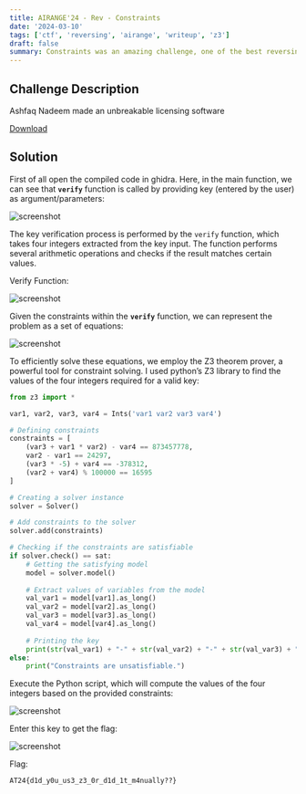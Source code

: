 ```yaml
---
title: AIRANGE'24 - Rev - Constraints
date: '2024-03-10'
tags: ['ctf', 'reversing', 'airange', 'writeup', 'z3']
draft: false
summary: Constraints was an amazing challenge, one of the best reversing challenges that I've played so far.
---
```


## Challenge Description

Ashfaq Nadeem made an unbreakable licensing software


[Download](https://airange.online/files/11bdbd4c109d4e02adbea36c9e7a359f/constraints?token=eyJ1c2VyX2lkIjo3MSwidGVhbV9pZCI6bnVsbCwiZmlsZV9pZCI6Mjd9.Ze0HUg.IDkDcwuMhzvFeZZickSsr-_9Jds)

## Solution

First of all open the compiled code in ghidra. Here, in the main function, we can see that **`verify`** function is called by providing key (entered by the user) as argument/parameters:

![screenshot](/static/writeups/airange24/rev/Untitled.png)

The key verification process is performed by the `verify` function, which takes four integers extracted from the key input. The function performs several arithmetic operations and checks if the result matches certain values.

Verify Function:

![screenshot](/static/writeups/airange24/rev/Untitled1.png)

Given the constraints within the **`verify`** function, we can represent the problem as a set of equations:

![screenshot](/static/writeups/airange24/rev/Untitled2.png)

To efficiently solve these equations, we employ the Z3 theorem prover, a powerful tool for constraint solving. I used python’s Z3 library to find the values of the four integers required for a valid key:

```python
from z3 import *

var1, var2, var3, var4 = Ints('var1 var2 var3 var4')

# Defining constraints
constraints = [
    (var3 + var1 * var2) - var4 == 873457778,
    var2 - var1 == 24297,
    (var3 * -5) + var4 == -378312,
    (var2 + var4) % 100000 == 16595
]

# Creating a solver instance
solver = Solver()

# Add constraints to the solver
solver.add(constraints)

# Checking if the constraints are satisfiable
if solver.check() == sat:
    # Getting the satisfying model
    model = solver.model()
    
    # Extract values of variables from the model
    val_var1 = model[var1].as_long()
    val_var2 = model[var2].as_long()
    val_var3 = model[var3].as_long()
    val_var4 = model[var4].as_long()
    
    # Printing the key
    print(str(val_var1) + "-" + str(val_var2) + "-" + str(val_var3) + "-" + str(val_var4))
else:
    print("Constraints are unsatisfiable.")
```

Execute the Python script, which will compute the values of the four integers based on the provided constraints:

![screenshot](/static/writeups/airange24/rev/Untitled3.png)

Enter this key to get the flag:

![screenshot](/static/writeups/airange24/rev/Untitled4.png)

Flag:

```
AT24{d1d_y0u_us3_z3_0r_d1d_1t_m4nually??}
```